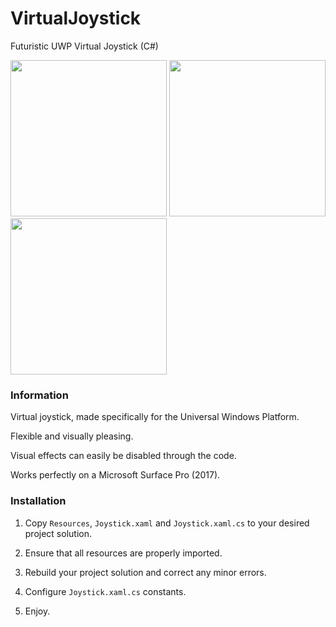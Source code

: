 # VirtualJoystick

Futuristic UWP Virtual Joystick (C#)

<div style="display: inline-block">
  <img src="https://i.imgur.com/Fdm91qe.png" width="250" />
  <img src="https://i.imgur.com/NEzdGQ8.png" width="250" />
  <img src="https://i.imgur.com/I7itc0T.png" width="250" />
</div>

### Information
Virtual joystick, made specifically for the Universal Windows Platform.

Flexible and visually pleasing.

Visual effects can easily be disabled through the code.

Works perfectly on a Microsoft Surface Pro (2017).

### Installation

1. Copy ```Resources```, ```Joystick.xaml``` and ```Joystick.xaml.cs``` 
to your desired project solution. 

2. Ensure that all resources are properly imported.

3. Rebuild your project solution and correct any minor errors.

4. Configure ```Joystick.xaml.cs``` constants.

5. Enjoy.
